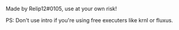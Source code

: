 






Made by Relip12#0105, use at your own risk!

PS: Don't use intro if you're using free executers like krnl or fluxus.
